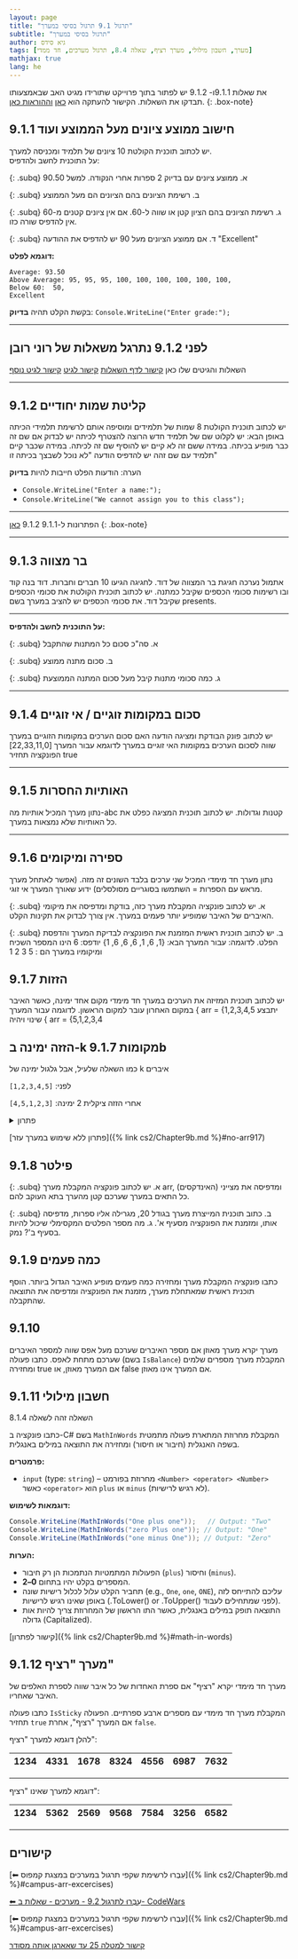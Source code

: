 ```yaml
---
layout: page
title: "תרגול 9.1 תרגול בסיסי במערך"
subtitle: "תרגול בסיסי במערך"
author: גיא סידס
tags: [מערך, חשבון מילולי, מערך רציף, שאלה 8.4, תרגול מערכים, חד ממדי]
mathjax: true
lang: he
---
```


את שאלות 9.1.1ו-  9.1.2 יש לפתור בתוך פרוייקט שתורידו מגיט האב שבאמצעותו תבדקו את השאלות.  הקישור להעתקה הוא [כאן](https://github.com/3strategy/ConsArrays) [וההוראות כאן](https://github.com/3strategy/ConsArrays/blob/master/README.md).
{: .box-note}

## 9.1.1 חישוב ממוצע ציונים מעל הממוצע ועוד

יש לכתוב תוכנית הקולטת 10 ציונים של תלמיד ומכניסה למערך.   
על התוכנית לחשב ולהדפיס:

{: .subq}
א. ממוצע ציונים עם בדיוק 2 ספרות אחרי הנקודה. למשל 90.50 
 
{: .subq}
ב. רשימת הציונים בהם הציונים הם מעל הממוצע

{: .subq}
ג. רשימת הציונים בהם הציון קטן או שווה ל-60. אם אין ציונים קטנים מ-60 אין להדפיס שורה כזו.

{: .subq}
ד. אם ממוצע הציונים מעל 90 יש להדפיס את ההודעה "Excellent"

**דוגמא לפלט:**

```
Average: 93.50 
Above Average: 95, 95, 95, 100, 100, 100, 100, 100, 100, 
Below 60:  50,
Excellent
```

בקשת הקלט תהיה **בדיוק**:
`Console.WriteLine("Enter grade:");`

 
---

## לפני 9.1.2 נתרגל משאלות של רוני רובן 
השאלות והגיטים שלו כאן
[קישור לדף השאלות](/cs2/arrays3_cs.pdf)
[קישור לגיט](https://github.com/porteno12/Amazing3Assignment)
[קישור לגיט נוסף](https://github.com/porteno12/HowManyDigitsInArray.git)

 
---

## 9.1.2 קליטת שמות יחודיים
יש לכתוב תוכנית הקולטת 8 שמות של תלמידים ומוסיפה אותם לרשימת תלמידי הכיתה באופן הבא:
יש לקלוט שם של תלמיד חדש הרוצה להצטרף לכיתה
יש לבדוק אם שם זה כבר מופיע בכיתה.
במידה ששם זה לא קיים יש להוסיף שם זה לכיתה.
במידה שכבר קיים תלמיד עם שם זהה יש להדפיס הודעה "לא נוכל לשבצך בכיתה זו"

הערה: הודעות הפלט חייבות להיות **בדיוק**
- `Console.WriteLine("Enter a name:");`
- `Console.WriteLine("We cannot assign you to this class");`

---

הפתרונות ל-9.1.1 9.1.2 [כאן](https://docs.google.com/document/d/1BV4tA68PYnwoWDvuK9vQ6A2j1U624phN98D7_YkeEhM/edit?usp=sharing)
{: .box-note}

---

## 9.1.3 בר מצווה
אתמול נערכה חגיגת בר המצווה של דוד. לחגיגה הגיעו 10 חברים וחברות. דוד בנה קוד ובו רשימות סכומי הכספים שקיבל כמתנה.
יש לכתוב תוכנית הקולטת את סכומי הכספים שקיבל דוד. את סכומי הכספים יש להציב במערך בשם presents. 

---

**על התוכנית לחשב ולהדפיס:**

{: .subq}
א. סה"כ סכום כל המתנות שהתקבל

{: .subq}
ב. סכום מתנה ממוצע

{: .subq}
ג. כמה סכומי מתנות קיבל מעל סכום המתנה הממוצעת

---

## 9.1.4 סכום במקומות זוגיים / אי זוגיים
יש לכתוב פונק הבודקת ומציגה הודעה האם סכום הערכים במקומות הזוגיים במערך שווה לסכום הערכים במקומות האי זוגיים במערך
לדוגמא עבור המערך [22,33,11,0] הפונקציה תחזיר true

---

## 9.1.5 האותיות החסרות
נתון מערך המכיל אותיות מה-abc קטנות וגדולות. יש לכתוב תוכנית המציגה כפלט את כל האותיות שלא נמצאות במערך.

---

## 9.1.6 ספירה ומיקומים
נתון מערך חד מימדי המכיל שני ערכים בלבד השונים זה מזה. (אפשר לאתחל מערך מראש עם הספרות = השתמשו בסוגריים מסולסלים) 
ידוע שאורך המערך אי זוגי. 

{: .subq}
א. יש לכתוב פונקציה המקבלת מערך כזה, בודקת ומדפיסה את מיקומי האיברים של האיבר שמופיע יותר פעמים במערך. אין צורך לבדוק את תקינות הקלט.

{: .subq}
ב. יש לכתוב תוכנית ראשית המזמנת את הפונקציה לבדיקת המערך והדפסת הפלט.
 לדוגמה: 
עבור המערך הבא: {1, 6, 1, 6, 6, 6, 1}
יודפס: 6 הינו המספר השכיח ומיקומיו במערך הם : 5 3 2 1


## 9.1.7 הזזות

יש לכתוב תוכנית המזיזה את הערכים במערך חד מימדי מקום אחד ימינה, כאשר האיבר במקום האחרון עובר למקום הראשון. 
    לדוגמה עבור המערך \{ arr = \{1,2,3,4,5  יתבצע שינוי ויהיה \{ arr = \{5,1,2,3,4

## הזזה ימינה ב-k מקומות 9.1.7b
כמו השאלה שלעיל, אבל גלגול ימינה של k איברים

לפני:
`[1,2,3,4,5]`

אחרי הזזה ציקלית 2 ימינה:
`[4,5,1,2,3]`

<details markdown="1"><summary>פתרון</summary>

```csharp
public static void Q917(int[] arr, int k)
{   // Given an array of integers, rotate the array
    // to the right by k steps, where k is non-negative.
    if (arr.Length <= k)
        return;

    int[] kNums = new int[k]; // מכיל את האחרונים שעתידים להידרס
    for (int i = 1; i <= k; i++)
        kNums[^i] = arr[^i]; // הולך ישר ל-3 האחרונים

    for (int i = arr.Length - 1-k; i >= 0; i--)
        arr[i+k] = arr[i]; // מזיז את כל השאר ימינה

    for (int i = 0; i < k; i++)
        arr[i] = kNums[i]; // מכניס את ה-3 האחרונים למקומם החדש
}
```


</details>

<!-- זו הדרך ליצירת קישור לתוך עמוד שיעבוד גם לאחר שינוי שם -->

[פתרון ללא שימוש במערך עזר]({% link cs2/Chapter9b.md %}#no-arr917)

## 9.1.8 פילטר

{: .subq}
א. יש לכתוב פונקציה המקבלת מערך arr, ומדפיסה את מצייני (האינדקסים) כל התאים במערך שערכם קטן מהערך בתא העוקב להם. 

{: .subq}
ב. כתוב תוכנית המייצרת מערך בגודל 20, מגרילה אליו ספרות, מדפיסה אותו, ומזמנת את הפונקציה מסעיף א'.
ג. מה מספר הפלטים המקסימלי שיכול להיות בסעיף ב'? נמק.


## 9.1.9 כמה פעמים
כתבו פונקציה המקבלת מערך ומחזירה כמה פעמים מופיע האיבר הגדול ביותר. 
הוסף תוכנית ראשית שמאתחלת מערך, מזמנת את הפונקציה ומדפיסה את התוצאה שהתקבלה.

## 9.1.10
מערך יקרא מערך מאוזן אם מספר האיברים שערכם מעל אפס שווה למספר האיברים שערכם מתחת לאפס.
כתבו פעולה (בשם `IsBalance`) המקבלת מערך מספרים שלמים ומחזירה true אם המערך מאוזן, או false אם המערך אינו מאוזן.


## 9.1.11 חשבון מילולי
השאלה זהה לשאלה 8.1.4
<!-- ניתן כשאלה 8.4 במטלה 2 -->
<!-- פתרון שאלת החשבון 8.4 ממטלה 2 -->
כתבו פונקציה ב-C# בשם `MathInWords` המקבלת מחרוזת המתארת פעולה מתמטית בשפה האנגלית (חיבור או חיסור) ומחזירה את התוצאה במילים באנגלית.

**פרמטרים:**
- `input` (type: `string`) – מחרוזת בפורמט `<Number> <operator> <Number>` כאשר `<operator>` הוא `plus` או `minus` (לא רגיש לרישיות).

**דוגמאות לשימוש:**
```csharp
Console.WriteLine(MathInWords("One plus one"));   // Output: "Two"
Console.WriteLine(MathInWords("zero Plus one")); // Output: "One"
Console.WriteLine(MathInWords("one minus One")); // Output: "Zero"
```

**הערות:**
- הפעולות המתמטיות הנתמכות הן רק חיבור (`plus`) וחיסור (`minus`).
- המספרים בקלט יהיו בתחום **0–2**.
- תחביר הקלט עלול לכלול רישיות שונה (e.g., `One`, `one`, `ONE`), עליכם להתייחס לזה באופן שאינו רגיש לרישיות (.ToLower() or .ToUpper() לפני שמתחילים לעבוד).
- התוצאה תופק במילים באנגלית, כאשר התו הראשון של המחרוזת צריך להיות אות גדולה (Capitalized).



[קישור לפתרון]({% link cs2/Chapter9b.md %}#math-in-words)


## 9.1.12 מערך "רציף"
מערך חד מימדי יקרא "רציף" אם ספרת האחדות של כל איבר שווה לספרת האלפים של האיבר שאחריו.

כתבו פעולה `IsSticky` המקבלת מערך חד מימדי עם מספרים ארבע ספרתיים.
הפעולה תחזיר `true` אם המערך "רציף", אחרת `false`.

להלן דוגמא למערך "רציף":

| 1234 | 4331 | 1678 | 8324 | 4556 | 6987 | 7632 |
| ---- | ---- | ---- | ---- | ---- | ---- | ---- |

---

דוגמא למערך שאינו "רציף":


| 1234 | 5362 | 2569 | 9568 | 7584 | 3256 | 6582 |
| ---- | ---- | ---- | ---- | ---- | ---- | ---- |



---

## קישורים

[⬅ עִבְרוּ לרשימת שקפי תרגול במערכים במצגת קמפוס]({% link cs2/Chapter9b.md %}#campus-arr-excercises)


[⬅ עִבְרוּ לתרגול 9.2 - מערכים - שאלות ב- CodeWars](/cs2/Chapter9Ex9.2)

[⬅ עִבְרוּ לרשימת שקפי תרגול במערכים במצגת קמפוס]({% link cs2/Chapter9b.md %}#campus-arr-excercises)

[קישור למטלה 25 עד שאארגן אותה מסודר](https://docs.google.com/document/d/1nT5SIx4R1a49nZNHtJbZM5Bu2w8nVqK9GIppGUT_G4s/edit?usp=sharing)

